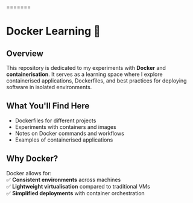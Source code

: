 =======
# Docker Learning 🐳  

## Overview  
This repository is dedicated to my experiments with **Docker** and **containerisation**. It serves as a learning space where I explore containerised applications, Dockerfiles, and best practices for deploying software in isolated environments.  

## What You'll Find Here  
- Dockerfiles for different projects  
- Experiments with containers and images  
- Notes on Docker commands and workflows  
- Examples of containerised applications  

## Why Docker?  
Docker allows for:  
✅ **Consistent environments** across machines  
✅ **Lightweight virtualisation** compared to traditional VMs  
✅ **Simplified deployments** with container orchestration  

